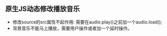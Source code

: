 ## 原生JS动态修改播放音乐
+ 修改source的src属性不起作用: 需要在audio.play()之前加一个audio.load();
+ 背景音乐不能马上播放，需要用户操作或者加一个延时操作。